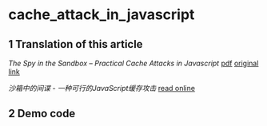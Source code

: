 # cache_attack_in_javascript

## 1 Translation of this article

_The Spy in the Sandbox – Practical Cache Attacks in Javascript_
[pdf](assets/article_00.pdf)
[original link](http://arxiv.org/pdf/1502.07373v2.pdf)

_沙箱中的间谍 - 一种可行的JavaScript缓存攻击_
[read online](article/README.md)

## 2 Demo code
